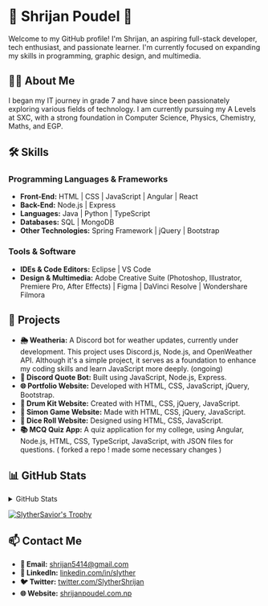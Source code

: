 # 🌟 Shrijan Poudel 🌟

Welcome to my GitHub profile! I'm Shrijan, an aspiring full-stack developer, tech enthusiast, and passionate learner. I'm currently focused on expanding my skills in programming, graphic design, and multimedia.

## 👨‍💻 About Me

I began my IT journey in grade 7 and have since been passionately exploring various fields of technology. I am currently pursuing my A Levels at SXC, with a strong foundation in Computer Science, Physics, Chemistry, Maths, and EGP.

## 🛠️ Skills

### Programming Languages & Frameworks
- **Front-End:** HTML | CSS | JavaScript | Angular | React
- **Back-End:** Node.js | Express
- **Languages:** Java | Python | TypeScript
- **Databases:** SQL | MongoDB
- **Other Technologies:** Spring Framework | jQuery | Bootstrap

### Tools & Software
- **IDEs & Code Editors:** Eclipse | VS Code
- **Design & Multimedia:** Adobe Creative Suite (Photoshop, Illustrator, Premiere Pro, After Effects) | Figma | DaVinci Resolve | Wondershare Filmora

## 🚀 Projects

- **🌦️ Weatheria:** A Discord bot for weather updates, currently under development. This project uses Discord.js, Node.js, and OpenWeather API. Although it's a simple project, it serves as a foundation to enhance my coding skills and learn JavaScript more deeply. (ongoing)
- **🤖 Discord Quote Bot:** Built using JavaScript, Node.js, Express.
- **🌐 Portfolio Website:** Developed with HTML, CSS, JavaScript, jQuery, Bootstrap.
- **🥁 Drum Kit Website:** Created with HTML, CSS, jQuery, JavaScript.
- **🧩 Simon Game Website:** Made with HTML, CSS, jQuery, JavaScript.
- **🎲 Dice Roll Website:** Designed using HTML, CSS, JavaScript.
- **📚 MCQ Quiz App:** A quiz application for my college, using Angular, Node.js, HTML, CSS, TypeScript, JavaScript, with JSON files for questions. ( forked a repo ! made some necessary changes ) 

## 📊 GitHub Stats

<details>
  <summary>GitHub Stats</summary>
  <img src="https://github-readme-stats.vercel.app/api?username=SlytherSavior&theme=vue-dark&show_icons=true&hide_border=true&count_private=true" alt="SlytherSavior's Stats">
  <img src="https://github-readme-streak-stats.herokuapp.com/?user=SlytherSavior&theme=vue-dark&hide_border=true" alt="SlytherSavior's Streak">
  <img src="https://github-readme-stats.vercel.app/api/top-langs/?username=SlytherSavior&theme=vue-dark&show_icons=true&hide_border=true&layout=compact" alt="SlytherSavior's Top Languages">
  <br>
</details>

  <a href="https://github.com/ryo-ma/github-profile-trophy"><img src="https://github-profile-trophy.vercel.app/?username=SlytherSavior&theme=onedark" alt="SlytherSavior's Trophy"></a>

  
## 📫 Contact Me

- **📧 Email:** shrijan5414@gmail.com
- **🔗 LinkedIn:** [linkedin.com/in/slyther](https://linkedin.com/in/slyther)
- **🐦 Twitter:** [twitter.com/SlytherShrijan](https://x.com/SlytherShrijan)
- **🌐 Website:** [shrijanpoudel.com.np](https://www.shrijanpoudel.com.np)
